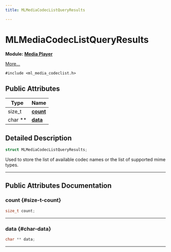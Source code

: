 ```yaml
---
title: MLMediaCodecListQueryResults

---
```


# MLMediaCodecListQueryResults

**Module:** **[Media Player](/versioned_docs/version-14-Jun-2023/api-ref/api/Modules/group___media_player/group___media_player.md)**



 [More...](#detailed-description)


`#include <ml_media_codeclist.h>`

## Public Attributes

| Type           | Name           |
| -------------- | -------------- |
| size_t | **[count](/versioned_docs/version-14-Jun-2023/api-ref/api/Modules/group___media_player/struct_m_l_media_codec_list_query_results.md#size-t-count)**  |
| char ** | **[data](/versioned_docs/version-14-Jun-2023/api-ref/api/Modules/group___media_player/struct_m_l_media_codec_list_query_results.md#char-data)**  |

## Detailed Description

```cpp
struct MLMediaCodecListQueryResults;
```


Used to store the list of available codec names or the list of supported mime types. 





-----------
## Public Attributes Documentation

### count {#size-t-count}

```cpp
size_t count;
```






-----------

### data {#char-data}

```cpp
char ** data;
```






-----------



